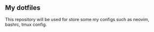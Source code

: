 ## My dotfiles

This repository will be used for store some my configs such as neovim, bashrc, tmux config.
